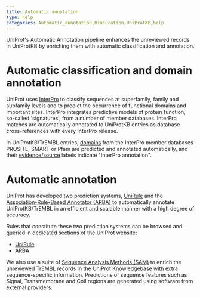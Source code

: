 ```yaml
---
title: Automatic annotation
type: help
categories: Automatic_annotation,Biocuration,UniProtKB,help
---
```


UniProt's Automatic Annotation pipeline enhances the unreviewed records in UniProtKB by enriching them with automatic classification and annotation.

# Automatic classification and domain annotation

UniProt uses [InterPro](https://www.ebi.ac.uk/interpro) to classify sequences at superfamily, family and subfamily levels and to predict the occurrence of functional domains and important sites. InterPro integrates predictive models of protein function, so-called 'signatures', from a number of member databases. InterPro matches are automatically annotated to UniProtKB entries as database cross-references with every InterPro release.

In UniProtKB/TrEMBL entries, [domains](https://www.uniprot.org/help/domain) from the InterPro member databases PROSITE, SMART or Pfam are predicted and annotated automatically, and their [evidence/source](https://www.uniprot.org/help/evidences) labels indicate "InterPro annotation".

# Automatic annotation

UniProt has developed two prediction systems, [UniRule](https://www.uniprot.org/help/unirule) and the [Association-Rule-Based Annotator (ARBA)](https://www.uniprot.org/help/arba) to automatically annotate UniProtKB/TrEMBL in an efficient and scalable manner with a high degree of accuracy.

Rules that constitute these two prediction systems can be browsed and queried in dedicated sections of the UniProt website:

-   [UniRule](https://www.uniprot.org/unirule)
-   [ARBA](https://www.uniprot.org/arba)

We also use a suite of [Sequence Analysis Methods (SAM)](https://www.uniprot.org/help/sam) to enrich the unreviewed TrEMBL records in the UniProt Knowledgebase with extra sequence-specific information. Predictions of sequence features such as Signal, Transmembrane and Coil regions are generated using software from external providers.
